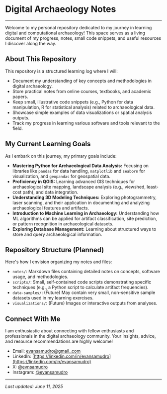 # Digital Archaeology Notes

---

Welcome to my personal repository dedicated to my journey in learning digital and computational archaeology! This space serves as a living document of my progress, notes, small code snippets, and useful resources I discover along the way.

## About This Repository

This repository is a structured learning log where I will:
* Document my understanding of key concepts and methodologies in digital archaeology.
* Store practical notes from online courses, textbooks, and academic papers.
* Keep small, illustrative code snippets (e.g., Python for data manipulation, R for statistical analysis) related to archaeological data.
* Showcase simple examples of data visualizations or spatial analysis outputs.
* Track my progress in learning various software and tools relevant to the field.

## My Current Learning Goals

As I embark on this journey, my primary goals include:
* **Mastering Python for Archaeological Data Analysis:** Focusing on libraries like `pandas` for data handling, `matplotlib` and `seaborn` for visualization, and `geopandas` for geospatial data.
* **Proficiency in QGIS:** Learning advanced GIS techniques for archaeological site mapping, landscape analysis (e.g., viewshed, least-cost path), and data integration.
* **Understanding 3D Modeling Techniques:** Exploring photogrammetry, laser scanning, and their application in documenting and analyzing archaeological features and artifacts.
* **Introduction to Machine Learning in Archaeology:** Understanding how ML algorithms can be applied for artifact classification, site prediction, or pattern recognition in archaeological datasets.
* **Exploring Database Management:** Learning about structured ways to store and query archaeological information.

## Repository Structure (Planned)

Here's how I envision organizing my notes and files:

* `notes/`: Markdown files containing detailed notes on concepts, software usage, and methodologies.
* `scripts/`: Small, self-contained code scripts demonstrating specific techniques (e.g., a Python script to calculate artifact frequencies).
* `data-samples/`: (Future) May contain very small, non-sensitive sample datasets used in my learning exercises.
* `visualizations/`: (Future) Images or interactive outputs from analyses.

## Connect With Me

I am enthusiastic about connecting with fellow enthusiasts and professionals in the digital archaeology community. Your insights, advice, and resource recommendations are highly welcome!

* Email: [evansamudro@gmail..com](mailto:evansamudro@gmail.com)
* LinkedIn: [https://linkedin.com/in/evansamudro](https://linkedin.com/in/evansamudro)
* X: [@evnsamudro](https://x.com/evnsamudro)
* Instagram: [@evansamudro](https://instagram.com/evansamudro)
  

---

*Last updated: June 11, 2025* 
